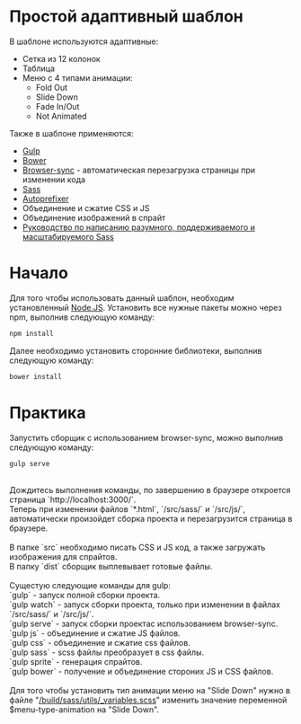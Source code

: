 # Простой адаптивный шаблон
В шаблоне используются адаптивные:
<ul>
  <li>Cетка из 12 колонок</li>
  <li>Таблица</li>
  <li>Меню с 4 типами анимации:
		<ul>
			<li>Fold Out</li>
			<li>Slide Down</li>
			<li>Fade In/Out</li>
			<li>Not Animated</li>
		</ul>
  </li>
</ul>

Также в шаблоне применяются:
<ul>
  <li><a href="http://gulpjs.com/">Gulp</a></li>
  <li><a href="http://bower.io/">Bower</a></li>
  <li><a href="https://www.browsersync.io/">Browser-sync</a> - автоматическая перезагрузка страницы при изменении кода</li>
  <li><a href="http://sass-lang.com/">Sass</a></li>
  <li><a href="https://github.com/postcss/autoprefixer">Autoprefixer</a></li>
  <li>Объединение и сжатие CSS и JS</li>
  <li>Объединение изображений в спрайт</li>
  <li><a href="http://sass-guidelin.es/ru/">Руководство по написанию разумного, поддерживаемого и масштабируемого Sass</a></li>
</ul>

# Начало
Для того чтобы использовать данный шаблон, необходим установленный <a href="https://nodejs.org">Node.JS<a>.
Установить все нужные пакеты можно через npm, выполнив следующую команду:

```bash
npm install
```

Далее необходимо установить сторонние библиотеки, выполнив следующую команду:

```bash
bower install
```


# Практика
Запустить сборщик с использованием browser-sync, можно выполнив следующую команду:
```bash
gulp serve
```
<br>
Дождитесь выполнения команды, по завершению в браузере откроется страница `http://localhost:3000/`.<br>
Теперь при изменении файлов `*.html`, `/src/sass/` и `/src/js/`, автоматически произойдет сборка проекта и перезагрузится страница в браузере.<br>
<br>
В папке `src` необходимо писать CSS и JS код, а также загружать изображения для спрайтов.<br>
В папку `dist` сборщик выплевывает готовые файлы.<br>
<br>
Сущестую следующие команды для gulp:<br>
`gulp` - запуск полной сборки проекта.<br>
`gulp watch` - запуск сборки проекта, только при изменении в файлах `/src/sass/` и `/src/js/`.<br>
`gulp serve` - запуск сборки проектас использованием browser-sync.<br>
`gulp js` - объединение и сжатие JS файлов.<br>
`gulp css` - объединение и сжатие css файлов.<br>
`gulp sass` - scss файлы преобразует в css файлы.<br>
`gulp sprite` - генерация спрайтов.<br>
`gulp bower` - получение и объединение стороних JS и CSS файлов.<br>
<br>
Для того чтобы установить тип анимации меню на "Slide Down" нужно в файле "<a href="https://github.com/zualex32/frontend-template/blob/master/build/sass/utils/_variables.scss" >/build/sass/utils/_variables.scss</a>" изменить значение переменной $menu-type-animation на "Slide Down".


